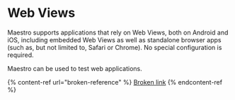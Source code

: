 # Web Views

Maestro supports applications that rely on Web Views, both on Android and iOS, including embedded Web Views as well as standalone browser apps (such as, but not limited to, Safari or Chrome). No special configuration is required.

Maestro can be used to test web applications.

{% content-ref url="broken-reference" %}
[Broken link](broken-reference)
{% endcontent-ref %}
